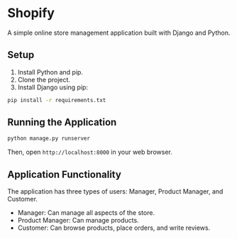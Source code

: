 # Shopify

A simple online store management application built with Django and Python.

## Setup

1. Install Python and pip.
2. Clone the project.
3. Install Django using pip:

```bash
pip install -r requirements.txt
```

## Running the Application

```bash
python manage.py runserver
```

Then, open `http://localhost:8000` in your web browser.

## Application Functionality

The application has three types of users: Manager, Product Manager, and Customer. 

- Manager: Can manage all aspects of the store.
- Product Manager: Can manage products.
- Customer: Can browse products, place orders, and write reviews.
